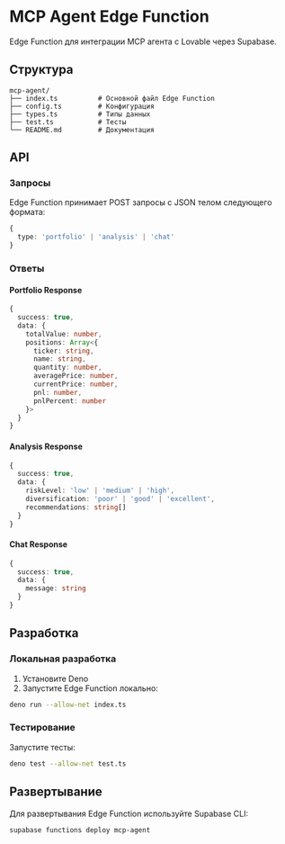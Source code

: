 # MCP Agent Edge Function

Edge Function для интеграции MCP агента с Lovable через Supabase.

## Структура

```
mcp-agent/
├── index.ts          # Основной файл Edge Function
├── config.ts         # Конфигурация
├── types.ts          # Типы данных
├── test.ts           # Тесты
└── README.md         # Документация
```

## API

### Запросы

Edge Function принимает POST запросы с JSON телом следующего формата:

```typescript
{
  type: 'portfolio' | 'analysis' | 'chat'
}
```

### Ответы

#### Portfolio Response
```typescript
{
  success: true,
  data: {
    totalValue: number,
    positions: Array<{
      ticker: string,
      name: string,
      quantity: number,
      averagePrice: number,
      currentPrice: number,
      pnl: number,
      pnlPercent: number
    }>
  }
}
```

#### Analysis Response
```typescript
{
  success: true,
  data: {
    riskLevel: 'low' | 'medium' | 'high',
    diversification: 'poor' | 'good' | 'excellent',
    recommendations: string[]
  }
}
```

#### Chat Response
```typescript
{
  success: true,
  data: {
    message: string
  }
}
```

## Разработка

### Локальная разработка

1. Установите Deno
2. Запустите Edge Function локально:
```bash
deno run --allow-net index.ts
```

### Тестирование

Запустите тесты:
```bash
deno test --allow-net test.ts
```

## Развертывание

Для развертывания Edge Function используйте Supabase CLI:

```bash
supabase functions deploy mcp-agent
``` 